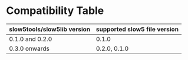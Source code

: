 # Compatibility Table

| slow5tools/slow5lib version | supported slow5 file version |
|-----------------------------|------------------------------|
| 0.1.0 and 0.2.0             | 0.1.0                        |
| 0.3.0 onwards               | 0.2.0, 0.1.0                 |
